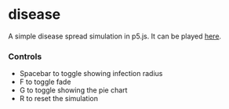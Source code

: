 # disease
A simple disease spread simulation in p5.js. It can be played [here](https://xithiox.github.io/disease/).

### Controls
* Spacebar to toggle showing infection radius
* F to toggle fade
* G to toggle showing the pie chart
* R to reset the simulation

